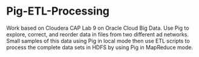 # Pig-ETL-Processing
Work based on Cloudera CAP Lab 9 on Oracle Cloud Big Data. Use Pig to explore, correct, and reorder data in files from two different ad networks.  Small samples of this data using Pig in local mode then use ETL scripts to process the complete data sets in HDFS by using Pig in MapReduce mode.
